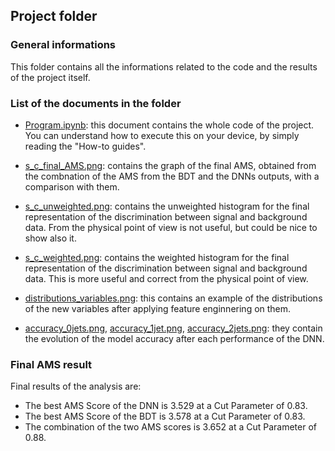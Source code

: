## Project folder
### General informations
This folder contains all the informations related to the code and the results of the project itself.

### List of the documents in the folder

- [Program.ipynb](https://github.com/JustWhit3/Software_and_Computing_program/blob/master/Project/Program.ipynb): this document contains the whole code of the project. You can understand how to execute this on your device, by simply reading the "How-to guides".

- [s_c_final_AMS.png](https://github.com/JustWhit3/Software_and_Computing_program/blob/master/Project/s_c_final_AMS.png): contains the graph of the final AMS, obtained from the combnation of the AMS from the BDT and the DNNs outputs, with a comparison with them.

- [s_c_unweighted.png](https://github.com/JustWhit3/Software_and_Computing_program/blob/master/Project/s_c_unweighted.png): contains the unweighted histogram for the final representation of the discrimination between signal and background data. From the physical point of view is not useful, but could be nice to show also it.

- [s_c_weighted.png](https://github.com/JustWhit3/Software_and_Computing_program/blob/master/Project/s_c_weighted.png): contains the weighted histogram for the final representation of the discrimination between signal and background data. This is more useful and correct from the physical point of view.

- [distributions_variables.png](https://github.com/JustWhit3/Software_and_Computing_program/blob/master/Project/distributions_variables.png): this contains an example of the distributions of the new variables after applying feature enginnering on them.

- [accuracy_0jets.png](https://github.com/JustWhit3/Software_and_Computing_program/blob/master/Project/accuracy_0jets.png), 
[accuracy_1jet.png](https://github.com/JustWhit3/Software_and_Computing_program/blob/master/Project/accuracy_1jet.png), [accuracy_2jets.png](https://github.com/JustWhit3/Software_and_Computing_program/blob/master/Project/accuracy_2jets.png): they contain the evolution of the model accuracy after each performance of the DNN.

### Final AMS result
Final results of the analysis are:
+ The best AMS Score of the DNN is 3.529 at a Cut Parameter of 0.83.
+ The best AMS Score of the BDT is 3.578 at a Cut Parameter of 0.83.
+ The combination of the two AMS scores is 3.652 at a Cut Parameter of 0.88.
